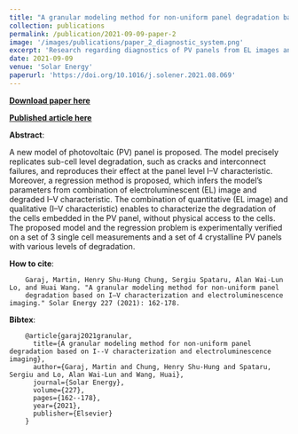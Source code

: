 ```yaml
---
title: "A granular modeling method for non-uniform panel degradation based on I–V characterization and electroluminescence imaging"
collection: publications
permalink: /publication/2021-09-09-paper-2
image: '/images/publications/paper_2_diagnostic_system.png'
excerpt: 'Research regarding diagnostics of PV panels from EL images and I-V characteristics fown to the level of individual PV cells.'
date: 2021-09-09
venue: 'Solar Energy'
paperurl: 'https://doi.org/10.1016/j.solener.2021.08.069'
---
```


[**Download paper here**](http://martin-garaj.github.io/files/Martin_Garaj__A_granular_modeling_method_for_non-uniform_panel_degradation_based_on_I–V_characterization_and_electroluminescence_imaging.pdf)

[**Published article here**](https://doi.org/10.1016/j.solener.2021.08.069)

**Abstract**:

A new model of photovoltaic (PV) panel is proposed. The model precisely replicates sub-cell level degradation, 
such as cracks and interconnect failures, and reproduces their effect at the panel level I–V characteristic. 
Moreover, a regression method is proposed, which infers the model’s parameters from combination of 
electroluminescent (EL) image and degraded I–V characteristic. The combination of quantitative (EL image) and 
qualitative (I–V characteristic) enables to characterize the degradation of the cells embedded in the PV panel, 
without physical access to the cells. The proposed model and the regression problem is experimentally verified 
on a set of 3 single cell measurements and a set of 4 crystalline PV panels with various levels of degradation.

**How to cite**:
```
	Garaj, Martin, Henry Shu-Hung Chung, Sergiu Spataru, Alan Wai-Lun Lo, and Huai Wang. "A granular modeling method for non-uniform panel 
	degradation based on I–V characterization and electroluminescence imaging." Solar Energy 227 (2021): 162-178.
```

**Bibtex**:
```
	@article{garaj2021granular,
	  title={A granular modeling method for non-uniform panel degradation based on I--V characterization and electroluminescence imaging},
	  author={Garaj, Martin and Chung, Henry Shu-Hung and Spataru, Sergiu and Lo, Alan Wai-Lun and Wang, Huai},
	  journal={Solar Energy},
	  volume={227},
	  pages={162--178},
	  year={2021},
	  publisher={Elsevier}
	}
```


